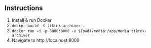 ## Instructions
1. Install & run Docker
2. `docker build -t tiktok-archiver .`
3. `docker run -d -p 8000:8000 -v $(pwd)/media:/app/media tiktok-archiver`
4. Navigate to http://localhost:8000
